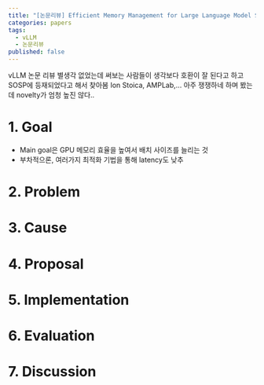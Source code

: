 ```yaml
---
title: "[논문리뷰] Efficient Memory Management for Large Language Model Serving with PagedAttention"
categories: papers
tags:
  - vLLM
  - 논문리뷰
published: false
---
```

vLLM 논문 리뷰
별생각 없었는데 써보는 사람들이 생각보다 호환이 잘 된다고 하고
SOSP에 등재되었다고 해서 찾아봄
Ion Stoica, AMPLab,... 아주 쟁쟁하네 하며 봤는데 novelty가 엄청 높진 않다..

# 1. Goal
- Main goal은 GPU 메모리 효율을 높여서 배치 사이즈를 늘리는 것
- 부차적으론, 여러가지 최적화 기법을 통해 latency도 낮추
# 2. Problem

# 3. Cause

# 4. Proposal

# 5. Implementation

# 6. Evaluation

# 7. Discussion